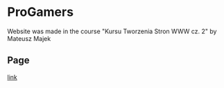 # ProGamers
Website was made in the course "Kursu Tworzenia Stron WWW cz. 2" by Mateusz Majek
## Page
[link](https://jlepiarz.github.io/ProGamers/)
